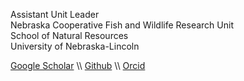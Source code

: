 Assistant Unit Leader  
Nebraska Cooperative Fish and Wildlife Research Unit  
School of Natural Resources  
University of Nebraska-Lincoln  

[Google Scholar](https://scholar.google.com/citations?user=5N0PEO8AAAAJ&hl=en) \\\ [Github](https://github.com/clint-leach) \\\ [Orcid](https://orcid.org/0000-0003-4280-0375)  

